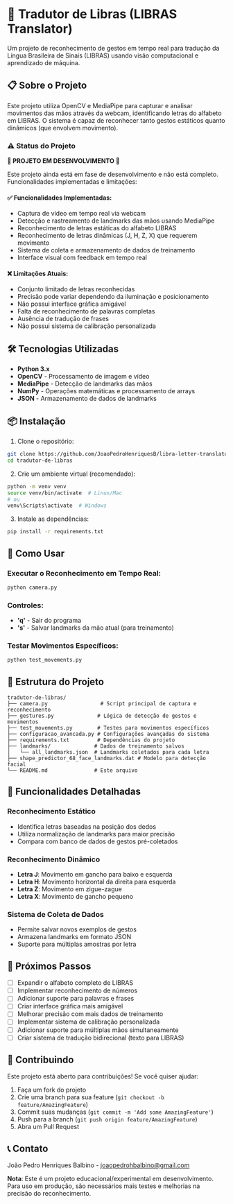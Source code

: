 # 🤟 Tradutor de Libras (LIBRAS Translator)

Um projeto de reconhecimento de gestos em tempo real para tradução da Língua Brasileira de Sinais (LIBRAS) usando visão computacional e aprendizado de máquina.

## 📋 Sobre o Projeto

Este projeto utiliza OpenCV e MediaPipe para capturar e analisar movimentos das mãos através da webcam, identificando letras do alfabeto em LIBRAS. O sistema é capaz de reconhecer tanto gestos estáticos quanto dinâmicos (que envolvem movimento).

### ⚠️ Status do Projeto

**🚧 PROJETO EM DESENVOLVIMENTO 🚧**

Este projeto ainda está em fase de desenvolvimento e não está completo. Funcionalidades implementadas e limitações:

#### ✅ Funcionalidades Implementadas:
- Captura de vídeo em tempo real via webcam
- Detecção e rastreamento de landmarks das mãos usando MediaPipe
- Reconhecimento de letras estáticas do alfabeto LIBRAS
- Reconhecimento de letras dinâmicas (J, H, Z, X) que requerem movimento
- Sistema de coleta e armazenamento de dados de treinamento
- Interface visual com feedback em tempo real

#### ❌ Limitações Atuais:
- Conjunto limitado de letras reconhecidas
- Precisão pode variar dependendo da iluminação e posicionamento
- Não possui interface gráfica amigável
- Falta de reconhecimento de palavras completas
- Ausência de tradução de frases
- Não possui sistema de calibração personalizada

## 🛠️ Tecnologias Utilizadas

- **Python 3.x**
- **OpenCV** - Processamento de imagem e vídeo
- **MediaPipe** - Detecção de landmarks das mãos
- **NumPy** - Operações matemáticas e processamento de arrays
- **JSON** - Armazenamento de dados de landmarks

## 📦 Instalação

1. Clone o repositório:
```bash
git clone https://github.com/JoaoPedroHenriquesB/libra-letter-translator.git
cd tradutor-de-libras
```

2. Crie um ambiente virtual (recomendado):
```bash
python -m venv venv
source venv/bin/activate  # Linux/Mac
# ou
venv\Scripts\activate  # Windows
```

3. Instale as dependências:
```bash
pip install -r requirements.txt
```

## 🚀 Como Usar

### Executar o Reconhecimento em Tempo Real:
```bash
python camera.py
```

### Controles:
- **'q'** - Sair do programa
- **'s'** - Salvar landmarks da mão atual (para treinamento)

### Testar Movimentos Específicos:
```bash
python test_movements.py
```

## 📁 Estrutura do Projeto

```
tradutor-de-libras/
├── camera.py                 # Script principal de captura e reconhecimento
├── gestures.py              # Lógica de detecção de gestos e movimentos
├── test_movements.py        # Testes para movimentos específicos
├── configuracao_avancada.py # Configurações avançadas do sistema
├── requirements.txt         # Dependências do projeto
├── landmarks/              # Dados de treinamento salvos
│   └── all_landmarks.json  # Landmarks coletados para cada letra
├── shape_predictor_68_face_landmarks.dat # Modelo para detecção facial
└── README.md               # Este arquivo
```

## 🎯 Funcionalidades Detalhadas

### Reconhecimento Estático
- Identifica letras baseadas na posição dos dedos
- Utiliza normalização de landmarks para maior precisão
- Compara com banco de dados de gestos pré-coletados

### Reconhecimento Dinâmico
- **Letra J**: Movimento em gancho para baixo e esquerda
- **Letra H**: Movimento horizontal da direita para esquerda
- **Letra Z**: Movimento em zigue-zague
- **Letra X**: Movimento de gancho pequeno

### Sistema de Coleta de Dados
- Permite salvar novos exemplos de gestos
- Armazena landmarks em formato JSON
- Suporte para múltiplas amostras por letra

## 🔮 Próximos Passos

- [ ] Expandir o alfabeto completo de LIBRAS
- [ ] Implementar reconhecimento de números
- [ ] Adicionar suporte para palavras e frases
- [ ] Criar interface gráfica mais amigável
- [ ] Melhorar precisão com mais dados de treinamento
- [ ] Implementar sistema de calibração personalizada
- [ ] Adicionar suporte para múltiplas mãos simultaneamente
- [ ] Criar sistema de tradução bidirecional (texto para LIBRAS)

## 🤝 Contribuindo

Este projeto está aberto para contribuições! Se você quiser ajudar:

1. Faça um fork do projeto
2. Crie uma branch para sua feature (`git checkout -b feature/AmazingFeature`)
3. Commit suas mudanças (`git commit -m 'Add some AmazingFeature'`)
4. Push para a branch (`git push origin feature/AmazingFeature`)
5. Abra um Pull Request

## 📞 Contato

João Pedro Henriques Balbino - joaopedrohbalbino@gmail.com

**Nota**: Este é um projeto educacional/experimental em desenvolvimento. Para uso em produção, são necessários mais testes e melhorias na precisão do reconhecimento.
